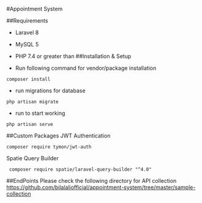 #Appointment System

##Requirements
- Laravel 8
- MySQL 5
- PHP 7.4 or greater than
##Installation & Setup

- Run following command for vendor/package installation
```
composer install
```
- run migrations for database
```
php artisan migrate
```
- run to start working
```
php artisan serve
```

##Custom Packages
 JWT Authentication
 ```
 composer require tymon/jwt-auth
 ```
 Spatie Query Builder
 ```
  composer require spatie/laravel-query-builder "^4.0"
  ```

##EndPoints
 Please check the following directory for API collection
https://github.com/bilalaliofficial/appointment-system/tree/master/sample-collection
